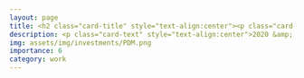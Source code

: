 ```yaml
---
layout: page
title: <h2 class="card-title" style="text-align:center"><p class="card-text" style="text-align:center">PDM Automotive</p></h2>
description: <p class="card-text" style="text-align:center">2020 &amp; 2021<br>ongoing<br>Seattle, WA</p>
img: assets/img/investments/PDM.png
importance: 6
category: work
---
```


<meta http-equiv="refresh" content="0; url=https://pdmautomotive.com" />